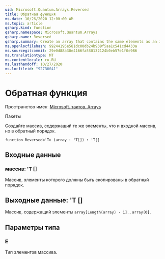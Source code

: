 ```yaml
---
uid: Microsoft.Quantum.Arrays.Reversed
title: Обратная функция
ms.date: 10/26/2020 12:00:00 AM
ms.topic: article
qsharp.kind: function
qsharp.namespace: Microsoft.Quantum.Arrays
qsharp.name: Reversed
qsharp.summary: Create an array that contains the same elements as an input array but in Reversed order.
ms.openlocfilehash: 99244195e581dc00db24b938f5aa1c541cd4433a
ms.sourcegitcommit: 29e0d88a30e4166fa580132124b0eb57e1f0e986
ms.translationtype: MT
ms.contentlocale: ru-RU
ms.lasthandoff: 10/27/2020
ms.locfileid: "92730041"
---
```

# <a name="reversed-function"></a>Обратная функция

Пространство имен: [Microsoft. тактов. Arrays](xref:Microsoft.Quantum.Arrays)

Пакеты [](https://nuget.org/packages/)


Создайте массив, содержащий те же элементы, что и входной массив, но в обратный порядок.

```qsharp
function Reversed<'T> (array : 'T[]) : 'T[]
```


## <a name="input"></a>Входные данные

### <a name="array--t"></a>массив: 'T []

Массив, элементы которого должны быть скопированы в обратный порядок.



## <a name="output--t"></a>Выходные данные: 'T []

Массив, содержащий элементы `array[Length(array) - 1]` .. `array[0]`.

## <a name="type-parameters"></a>Параметры типа

### <a name="t"></a>Е

Тип элементов массива.